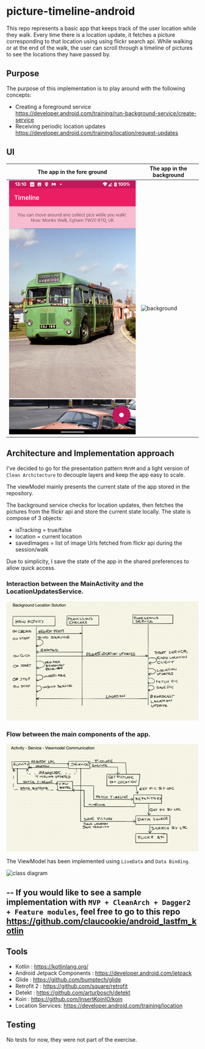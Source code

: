 # picture-timeline-android
This repo represents a basic app that keeps track of the user location while they walk.
Every time there is a location update, it fetches a picture corresponding to that location
using using flickr search api.
While walking or at the end of the walk, the user can scroll through a timeline of pictures
to see the locations they have passed by.

## Purpose
The purpose of this implementation is to play around with the following concepts:
- Creating a foreground service https://developer.android.com/training/run-background-service/create-service
- Receiving periodic location updates https://developer.android.com/training/location/request-updates



## UI
| The app in the fore ground | The app in the background      |
| -------------------------- | ------------------------------ |
| ![detail](./detail.png)    | ![background](./packages.png)  |


## Architecture and Implementation approach
I've decided to go for the presentation pattern `MVVM` and a light version of `Clean Architecture` to decouple layers and keep the app easy to scale.

The viewModel mainly presents the current state of the app stored in the repository.

The background service checks for location updates, then fetches the pictures from the flickr api and store the current state locally.
The state is compose of 3 objects:
- isTracking = true/false
- location = current location
- savedImages = list of image Urls fetched from flickr api during the session/walk

Due to simplicity, I save the state of the app in the shared preferences to allow quick access.

### Interaction between the MainActivity and the LocationUpdatesService.
![interaction](./background_interaction.png)

### Flow between the main components of the app.
![flow](./app_flow.png)

The ViewModel has been implemented using `LiveData` and `Data Binding`.

![class diagram](./main_activity_diagram.png)


--
If you would like to see a sample implementation with `MVP + CleanArch + Dagger2 + Feature modules`, feel free to go to this repo https://github.com/claucookie/android_lastfm_kotlin
--
## Tools

- Kotlin : https://kotlinlang.org/
- Android Jetpack Components : https://developer.android.com/jetpack
- Glide : https://github.com/bumptech/glide
- Retrofit 2 : https://github.com/square/retrofit
- Detekt : https://github.com/arturbosch/detekt
- Koin : https://github.com/InsertKoinIO/koin
- Location Services: https://developer.android.com/training/location

## Testing

No tests for now, they were not part of the exercise.